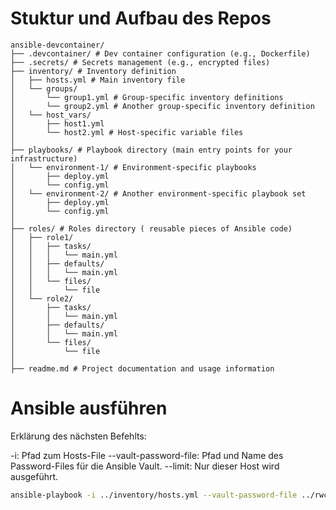 # Stuktur und Aufbau des Repos

```
ansible-devcontainer/
├── .devcontainer/ # Dev container configuration (e.g., Dockerfile)
├── .secrets/ # Secrets management (e.g., encrypted files)
├── inventory/ # Inventory definition
│   ├── hosts.yml # Main inventory file
│   └── groups/
│       └── group1.yml # Group-specific inventory definitions
│       └── group2.yml # Another group-specific inventory definition
│   └── host_vars/
│       ├── host1.yml
│       └── host2.yml # Host-specific variable files
│
├── playbooks/ # Playbook directory (main entry points for your infrastructure)
│   └── environment-1/ # Environment-specific playbooks
│       ├── deploy.yml
│       └── config.yml
│   └── environment-2/ # Another environment-specific playbook set
│       ├── deploy.yml
│       └── config.yml
│
├── roles/ # Roles directory ( reusable pieces of Ansible code)
│   ├── role1/
│   │   ├── tasks/
│   │   │   └── main.yml
│   │   ├── defaults/
│   │   │   └── main.yml
│   │   └── files/
│   │       └── file
│   └── role2/
│       ├── tasks/
│       │   └── main.yml
│       ├── defaults/
│       │   └── main.yml
│       └── files/
│           └── file
│
├── readme.md # Project documentation and usage information
```


# Ansible ausführen

Erklärung des nächsten Befehlts:

-i: Pfad zum Hosts-File
--vault-password-file: Pfad und Name des Password-Files für die Ansible Vault.
--limit: Nur dieser Host wird ausgeführt.

``` sh title="Playbook starten"
ansible-playbook -i ../inventory/hosts.yml --vault-password-file ../rwcloud.vault_pass  test_connection.yml --limit testbox
```



